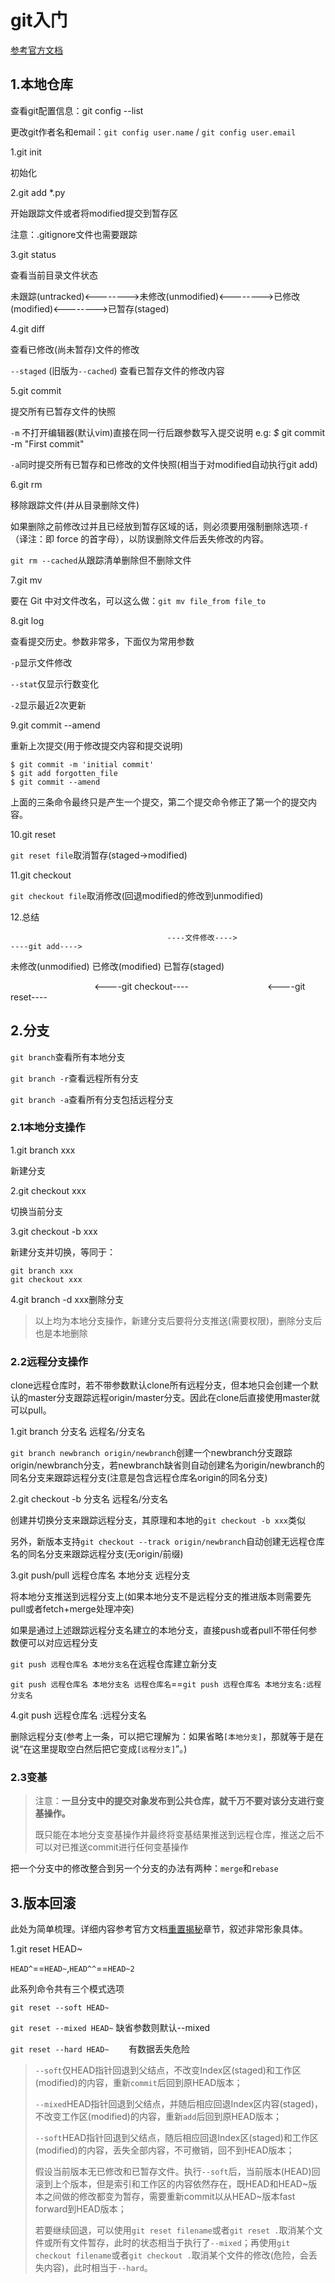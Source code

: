# git入门

[参考官方文档](https://git-scm.com/book/zh/v1/Git-%E5%9F%BA%E7%A1%80)

## 1.本地仓库

查看git配置信息：git config --list

更改git作者名和email：`git config user.name` / `git config user.email `

1.git init

初始化

2.git add  *.py

开始跟踪文件或者将modified提交到暂存区

注意：.gitignore文件也需要跟踪

3.git status

查看当前目录文件状态

未跟踪(untracked)<-------->未修改(unmodified)<-------->已修改(modified)<-------->已暂存(staged)

4.git diff

查看已修改(尚未暂存)文件的修改

`--staged` (旧版为`--cached`) 查看已暂存文件的修改内容

5.git commit 

提交所有已暂存文件的快照

`-m` 不打开编辑器(默认vim)直接在同一行后跟参数写入提交说明 e.g: *$* git commit -m "First commit"

`-a`同时提交所有已暂存和已修改的文件快照(相当于对modified自动执行git add)

6.git rm

移除跟踪文件(并从目录删除文件)

如果删除之前修改过并且已经放到暂存区域的话，则必须要用强制删除选项`-f`（译注：即 force 的首字母），以防误删除文件后丢失修改的内容。

`git rm --cached`从跟踪清单删除但不删除文件

7.git mv

要在 Git 中对文件改名，可以这么做：`git mv file_from file_to`

8.git log

查看提交历史。参数非常多，下面仅为常用参数

`-p`显示文件修改

`--stat`仅显示行数变化

`-2`显示最近2次更新

9.git commit --amend

重新上次提交(用于修改提交内容和提交说明)

```git
$ git commit -m 'initial commit'
$ git add forgotten_file
$ git commit --amend
```

上面的三条命令最终只是产生一个提交，第二个提交命令修正了第一个的提交内容。

10.git reset

`git reset file`取消暂存(staged->modified)

11.git checkout 

`git checkout file`取消修改(回退modified的修改到unmodified)

12.总结

                                       ----文件修改---->                                    ----git add---->

未修改(unmodified)                                   已修改(modified)                            已暂存(staged)

                                   <----git checkout----                                <----git reset----

## 2.分支

`git branch`查看所有本地分支

`git branch -r`查看远程所有分支

`git branch -a`查看所有分支包括远程分支

### 2.1本地分支操作

1.git branch xxx

新建分支

2.git checkout xxx

切换当前分支

3.git checkout -b xxx

新建分支并切换，等同于：

```git
git branch xxx
git checkout xxx
```

4.git branch -d xxx删除分支

> 以上均为本地分支操作，新建分支后要将分支推送(需要权限)，删除分支后也是本地删除

### 2.2远程分支操作

clone远程仓库时，若不带参数默认clone所有远程分支，但本地只会创建一个默认的master分支跟踪远程origin/master分支。因此在clone后直接使用master就可以pull。

1.git branch 分支名 远程名/分支名

`git branch newbranch origin/newbranch`创建一个newbranch分支跟踪origin/newbranch分支，若newbranch缺省则自动创建名为origin/newbranch的同名分支来跟踪远程分支(注意是包含远程仓库名origin的同名分支)

2.git checkout -b 分支名 远程名/分支名

创建并切换分支来跟踪远程分支，其原理和本地的`git checkout -b xxx`类似

另外，新版本支持`git checkout --track origin/newbranch`自动创建无远程仓库名的同名分支来跟踪远程分支(无origin/前缀)

3.git push/pull 远程仓库名 本地分支 远程分支

将本地分支推送到远程分支上(如果本地分支不是远程分支的推进版本则需要先pull或者fetch+merge处理冲突)

如果是通过上述跟踪远程分支名建立的本地分支，直接push或者pull不带任何参数便可以对应远程分支

`git push 远程仓库名 本地分支名`在远程仓库建立新分支

`git push 远程仓库名 本地分支名 远程仓库名`==`git push 远程仓库名 本地分支名:远程分支名`

4.git push 远程仓库名 :远程分支名

删除远程分支(参考上一条，可以把它理解为：如果省略`[本地分支]`，那就等于是在说“在这里提取空白然后把它变成`[远程分支]`”。)

### 2.3变基

> 注意：**一旦分支中的提交对象发布到公共仓库，就千万不要对该分支进行变基操作。**
> 
> 既只能在本地分支变基操作并最终将变基结果推送到远程仓库，推送之后不可以对已推送commit进行任何变基操作

把一个分支中的修改整合到另一个分支的办法有两种：`merge`和`rebase`

## 3.版本回滚

此处为简单梳理。详细内容参考官方文档[重置揭秘](https://git-scm.com/book/zh/v2/Git-%E5%B7%A5%E5%85%B7-%E9%87%8D%E7%BD%AE%E6%8F%AD%E5%AF%86)章节，叙述非常形象具体。

1.git reset HEAD~

`HEAD^`==`HEAD~`,`HEAD^^`==`HEAD~2`

此系列命令共有三个模式选项

`git reset --soft HEAD~`

`git reset --mixed HEAD~`      缺省参数则默认--mixed

`git reset --hard HEAD~`        有数据丢失危险



> `--soft`仅HEAD指针回退到父结点，不改变Index区(staged)和工作区(modified)的内容，重新`commit`后回到原HEAD版本；
> 
> `--mixed`HEAD指针回退到父结点，并随后相应回退Index区内容(staged)，不改变工作区(modified)的内容，重新`add`后回到原HEAD版本；
> 
> `--soft`HEAD指针回退到父结点，随后相应回退Index区(staged)和工作区(modified)的内容，丢失全部内容，不可撤销，回不到HEAD版本；
> 
> 假设当前版本无已修改和已暂存文件。执行`--soft`后，当前版本(HEAD)回滚到上个版本，但是索引和工作区的内容依然存在，既HEAD和HEAD~版本之间做的修改都变为暂存，需要重新commit以从HEAD~版本fast forward到HEAD版本；
> 
> 若要继续回退，可以使用`git reset filename`或者`git reset .`取消某个文件或所有文件暂存，此时的状态相当于执行了`--mixed`；再使用`git checkout filename`或者`git checkout .`取消某个文件的修改(危险，会丢失内容)，此时相当于`--hard`。
